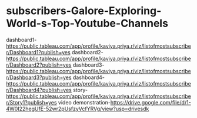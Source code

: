 # subscribers-Galore-Exploring-World-s-Top-Youtube-Channels

dashboard1-https://public.tableau.com/app/profile/kaviya.priya.r/viz/listofmostsubscriber/Dashboard1?publish=yes
dashboard2-https://public.tableau.com/app/profile/kaviya.priya.r/viz/listofmostsubscriber/Dashboard2?publish=yes
dashboard3-https://public.tableau.com/app/profile/kaviya.priya.r/viz/listofmostsubscriber/Dashboard3?publish=yes
dashboard4-https://public.tableau.com/app/profile/kaviya.priya.r/viz/listofmostsubscriber/Dashboard4?publish=yes
story-https://public.tableau.com/app/profile/kaviya.priya.r/viz/listofmostsubscriber/Story1?publish=yes
video demonstration-https://drive.google.com/file/d/1-4W0I22hegUfE-52wr2pUsfzyVcfYRVg/view?usp=drivesdk
